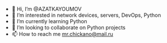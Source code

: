 - 👋 Hi, I’m @AZATKAYOUMOV
- 👀 I’m interested in network devices, servers, DevOps, Python
- 🌱 I’m currently learning Python
- 💞️ I’m looking to collaborate on Python projects
- 📫 How to reach me mr.chickano@mail.ru

<!---
AZATKAYOUMOV/AZATKAYOUMOV is a ✨ special ✨ repository because its `README.md` (this file) appears on your GitHub profile.
You can click the Preview link to take a look at your changes.
--->
